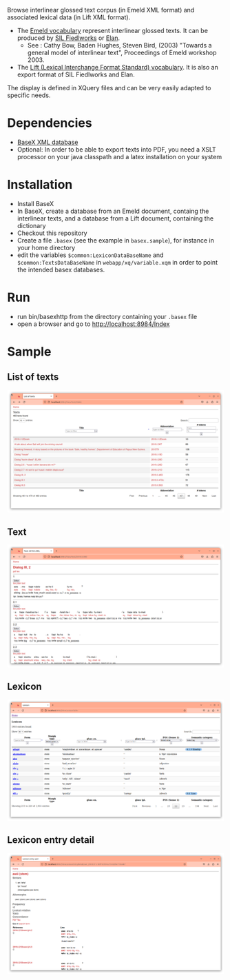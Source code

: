Browse interlinear glossed text corpus (in Emeld XML format) and associated lexical data (in Lift XML format).

- The [Emeld vocabulary](https://www.researchgate.net/publication/244446092_Towards_a_general_model_of_interlinear_text) represent interlinear glossed texts. It can be produced by [SIL Fiedlworks](https://software.sil.org/fieldworks/download/) or [Elan](https://archive.mpi.nl/tla/elan).
  - See : Cathy Bow, Baden Hughes, Steven Bird, (2003) "Towards a general model of interlinear text", Proceedings of Emeld workshop 2003.
- The [Lift (Lexical Interchange Format Standard) vocabulary](https://code.google.com/archive/p/lift-standard/). It is also an export format of SIL Fiedlworks and Elan.

The display is defined in XQuery files and can be very easily adapted to specific needs.

# Dependencies

- [BaseX XML database](https://basex.org/)
- Optional: In order to be able to export texts into PDF, you need a XSLT processor on your java classpath and a latex installation on your system

# Installation

- Install BaseX
- In BaseX, create a database from an Emeld document, containg the interlinear texts, and a database from a Lift document, containing the dictionary
- Checkout this repository
- Create a file `.basex` (see the example in `basex.sample`), for instance in your home directory
- edit the variables `$common:LexiconDataBaseName` and `$common:TextsDataBaseName` in `webapp/xq/variable.xqm` in order to point the intended basex databases.

# Run

- run bin/basexhttp from the directory containing your `.basex` file
- open a browser and go to [http://localhost:8984/Index](http://localhost:8984/Index)

# Sample

## List of texts

![List of texts](doc/img/ListOfTexts.png?raw=true "List of texts")

## Text

![Text](doc/img/Text.png?raw=true "Text")

## Lexicon

![Lexicon](doc/img/Lexicon.png?raw=true "Lexicon")

## Lexicon entry detail

![Lexicon entry detail](doc/img/formDetail.png?raw=true "Lexicon entry detail")
